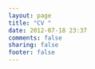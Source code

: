 ```yaml
---
layout: page
title: "CV "
date: 2012-07-18 23:37
comments: false
sharing: false
footer: false
---
```

